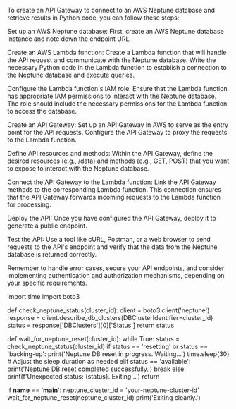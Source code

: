 To create an API Gateway to connect to an AWS Neptune database and retrieve results in Python code, you can follow these steps:

Set up an AWS Neptune database: First, create an AWS Neptune database instance and note down the endpoint URL.

Create an AWS Lambda function: Create a Lambda function that will handle the API request and communicate with the Neptune database. Write the necessary Python code in the Lambda function to establish a connection to the Neptune database and execute queries.

Configure the Lambda function's IAM role: Ensure that the Lambda function has appropriate IAM permissions to interact with the Neptune database. The role should include the necessary permissions for the Lambda function to access the database.

Create an API Gateway: Set up an API Gateway in AWS to serve as the entry point for the API requests. Configure the API Gateway to proxy the requests to the Lambda function.

Define API resources and methods: Within the API Gateway, define the desired resources (e.g., /data) and methods (e.g., GET, POST) that you want to expose to interact with the Neptune database.

Connect the API Gateway to the Lambda function: Link the API Gateway methods to the corresponding Lambda function. This connection ensures that the API Gateway forwards incoming requests to the Lambda function for processing.

Deploy the API: Once you have configured the API Gateway, deploy it to generate a public endpoint.

Test the API: Use a tool like cURL, Postman, or a web browser to send requests to the API's endpoint and verify that the data from the Neptune database is returned correctly.

Remember to handle error cases, secure your API endpoints, and consider implementing authentication and authorization mechanisms, depending on your specific requirements.



import time
import boto3

def check_neptune_status(cluster_id):
    client = boto3.client('neptune')
    response = client.describe_db_clusters(DBClusterIdentifier=cluster_id)
    status = response['DBClusters'][0]['Status']
    return status

def wait_for_neptune_reset(cluster_id):
    while True:
        status = check_neptune_status(cluster_id)
        if status == 'resetting' or status == 'backing-up':
            print('Neptune DB reset in progress. Waiting...')
            time.sleep(30)  # Adjust the sleep duration as needed
        elif status == 'available':
            print('Neptune DB reset completed successfully.')
            break
        else:
            print(f'Unexpected status: {status}. Exiting...')
            return

if __name__ == '__main__':
    neptune_cluster_id = 'your-neptune-cluster-id'
    wait_for_neptune_reset(neptune_cluster_id)
    print('Exiting cleanly.')

